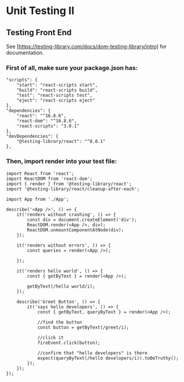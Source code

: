 # Unit Testing II

## Testing Front End

See [https://testing-library.com/docs/dom-testing-library/intro] for documentation.

### First of all, make sure your package.json has:

    "scripts": {
        "start": "react-scripts start",
        "build": "react-scripts build",
        "test": "react-scripts test",
        "eject": "react-scripts eject"
    },
    "dependencies": {
        "react": "^16.8.6",
        "react-dom": "^16.8.6",
        "react-scripts": "3.0.1"
    },
    "devDependencies": {
        "@testing-library/react": "^8.0.1"
    },

### Then, import render into your test file:

    import React from 'react';
    import ReactDOM from 'react-dom';
    import { render } from '@testing-library/react';
    import '@testing-library/react/cleanup-after-each';

    import App from './App';

    describe('<App />', () => {
        it('renders without crashing', () => {
            const div = document.createElement('div');
            ReactDOM.render(<App />, div);
            ReactDOM.unmountComponentAtNode(div);
        });

        it('renders without errors', () => {
            const queries = render(<App />);
    
        });

        it('renders hello world', () => {
            const { getByText } = render(<App />);

            getByText(/hello world/i);
        });

        describe('Greet Button', () => {
            it('says hello developers', () => {
                const { getByText, queryByText } = render(<App />);

                //find the button
                const button = getByText(/greet/i);

                //click it
                fireEvent.click(button);

                //confirm that "hello developers" is there
                expect(queryByText(/hello developers/i)).toBeTruthy();
            });
        });
    });

